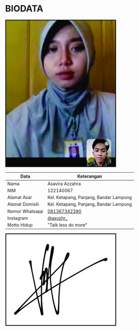 # BIODATA

![Foto](067_foto.jpg)

| Data            | Keterangan |
| --------------- | ------------- |
| Nama            | Asavira Azzahra |
| NIM             | 122140067 |
| Alamat Asal     | Kel. Ketapang, Panjang, Bandar Lampung |
| Alamat Domisili | Kel. Ketapang, Panjang, Bandar Lampung |
| Nomor Whatsapp  | [081367342390](https://wa.me/+6281367342390) |
| Instagram       | [@asvzhr_](https://instagram.com/asvzhr_) |
| Motto Hidup     | "Talk less do more" |

![TTD](067_ttd.jpg)
